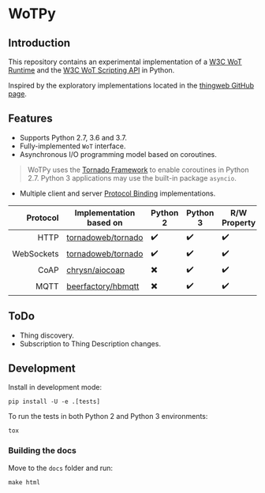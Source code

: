 # WoTPy

## Introduction

This repository contains an experimental implementation of a [W3C WoT Runtime](https://github.com/w3c/wot-architecture/blob/master/terminology.md#wot-runtime) and the [W3C WoT Scripting API](https://w3c.github.io/wot-scripting-api/) in Python.

Inspired by the exploratory implementations located in the [thingweb GitHub page](https://github.com/thingweb).

## Features

* Supports Python 2.7, 3.6 and 3.7.
* Fully-implemented `WoT` interface.
* Asynchronous I/O programming model based on coroutines.

> WoTPy uses the [Tornado Framework](https://www.tornadoweb.org) to enable coroutines in Python 2.7. Python 3 applications may use the built-in package `asyncio`.

* Multiple client and server [Protocol Binding](https://github.com/w3c/wot-architecture/blob/master/terminology.md#protocol-binding) implementations.

|   Protocol | Implementation based on                                     | Python 2                 | Python 3           | R/W Property       | Observe Property   | Invoke Action      | Subscribe to Event |
|-----------:|-------------------------------------------------------------|--------------------------|--------------------|--------------------|--------------------|--------------------|--------------------|
| HTTP       | [tornadoweb/tornado](https://github.com/tornadoweb/tornado) | :heavy_check_mark:       | :heavy_check_mark: | :heavy_check_mark: | :heavy_check_mark: | :heavy_check_mark: | :heavy_check_mark: |
| WebSockets | [tornadoweb/tornado](https://github.com/tornadoweb/tornado) | :heavy_check_mark:       | :heavy_check_mark: | :heavy_check_mark: | :heavy_check_mark: | :heavy_check_mark: | :heavy_check_mark: |
| CoAP       | [chrysn/aiocoap](https://github.com/chrysn/aiocoap)         | :heavy_multiplication_x: | :heavy_check_mark: | :heavy_check_mark: | :heavy_check_mark: | :heavy_check_mark: | :heavy_check_mark: |
| MQTT       | [beerfactory/hbmqtt](https://github.com/beerfactory/hbmqtt) | :heavy_multiplication_x: | :heavy_check_mark: | :heavy_check_mark: | :heavy_check_mark: | :heavy_check_mark: | :heavy_check_mark: |

## ToDo

* Thing discovery.
* Subscription to Thing Description changes.

## Development

Install in development mode:

```
pip install -U -e .[tests]
```

To run the tests in both Python 2 and Python 3 environments:

```
tox
```

### Building the docs

Move to the `docs` folder and run:

```
make html
```
